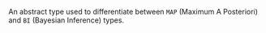 An abstract type used to differentiate between `MAP` (Maximum A Posteriori) and `BI` (Bayesian Inference) types.
